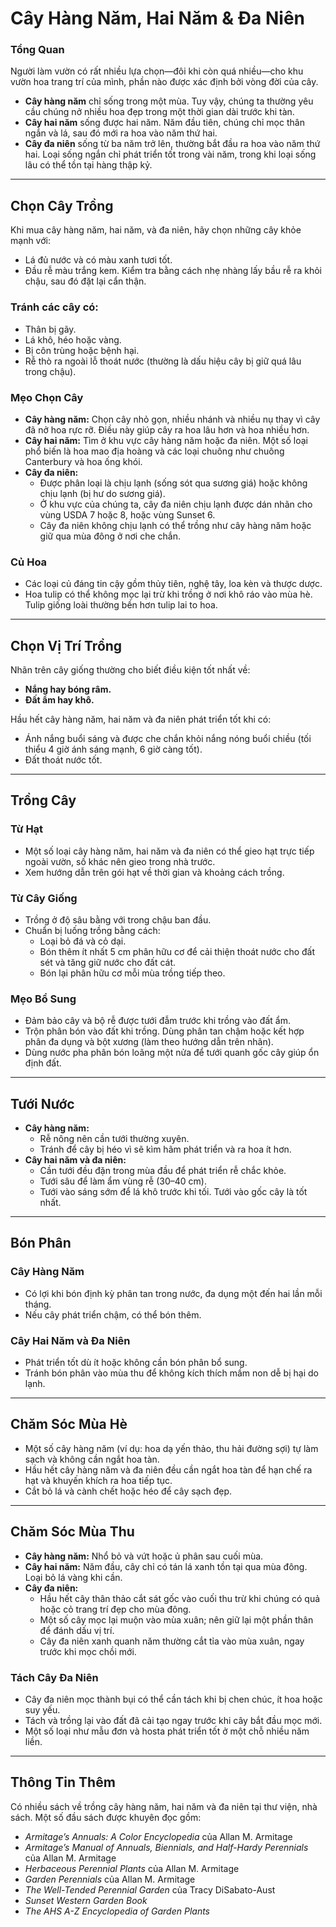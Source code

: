 # Cây Hàng Năm, Hai Năm & Đa Niên

### Tổng Quan

Người làm vườn có rất nhiều lựa chọn—đôi khi còn quá nhiều—cho khu vườn hoa trang trí của mình, phần nào được xác định bởi vòng đời của cây.

- **Cây hàng năm** chỉ sống trong một mùa. Tuy vậy, chúng ta thường yêu cầu chúng nở nhiều hoa đẹp trong một thời gian dài trước khi tàn.
- **Cây hai năm** sống được hai năm. Năm đầu tiên, chúng chỉ mọc thân ngắn và lá, sau đó mới ra hoa vào năm thứ hai.
- **Cây đa niên** sống từ ba năm trở lên, thường bắt đầu ra hoa vào năm thứ hai. Loại sống ngắn chỉ phát triển tốt trong vài năm, trong khi loại sống lâu có thể tồn tại hàng thập kỷ.

---

## Chọn Cây Trồng

Khi mua cây hàng năm, hai năm, và đa niên, hãy chọn những cây khỏe mạnh với:

- Lá đủ nước và có màu xanh tươi tốt.
- Đầu rễ màu trắng kem. Kiểm tra bằng cách nhẹ nhàng lấy bầu rễ ra khỏi chậu, sau đó đặt lại cẩn thận.

### Tránh các cây có:

- Thân bị gãy.
- Lá khô, héo hoặc vàng.
- Bị côn trùng hoặc bệnh hại.
- Rễ thò ra ngoài lỗ thoát nước (thường là dấu hiệu cây bị giữ quá lâu trong chậu).

### Mẹo Chọn Cây

- **Cây hàng năm:** Chọn cây nhỏ gọn, nhiều nhánh và nhiều nụ thay vì cây đã nở hoa rực rỡ. Điều này giúp cây ra hoa lâu hơn và hoa nhiều hơn.
- **Cây hai năm:** Tìm ở khu vực cây hàng năm hoặc đa niên. Một số loại phổ biến là hoa mao địa hoàng và các loại chuông như chuông Canterbury và hoa ống khói.
- **Cây đa niên:**
  - Được phân loại là chịu lạnh (sống sót qua sương giá) hoặc không chịu lạnh (bị hư do sương giá).
  - Ở khu vực của chúng ta, cây đa niên chịu lạnh được dán nhãn cho vùng USDA 7 hoặc 8, hoặc vùng Sunset 6.
  - Cây đa niên không chịu lạnh có thể trồng như cây hàng năm hoặc giữ qua mùa đông ở nơi che chắn.

### Củ Hoa

- Các loại củ đáng tin cậy gồm thủy tiên, nghệ tây, loa kèn và thược dược.
- Hoa tulip có thể không mọc lại trừ khi trồng ở nơi khô ráo vào mùa hè. Tulip giống loài thường bền hơn tulip lai to hoa.

---

## Chọn Vị Trí Trồng

Nhãn trên cây giống thường cho biết điều kiện tốt nhất về:

- **Nắng hay bóng râm.**
- **Đất ẩm hay khô.**

Hầu hết cây hàng năm, hai năm và đa niên phát triển tốt khi có:

- Ánh nắng buổi sáng và được che chắn khỏi nắng nóng buổi chiều (tối thiểu 4 giờ ánh sáng mạnh, 6 giờ càng tốt).
- Đất thoát nước tốt.

---

## Trồng Cây

### Từ Hạt

- Một số loại cây hàng năm, hai năm và đa niên có thể gieo hạt trực tiếp ngoài vườn, số khác nên gieo trong nhà trước.
- Xem hướng dẫn trên gói hạt về thời gian và khoảng cách trồng.

### Từ Cây Giống

- Trồng ở độ sâu bằng với trong chậu ban đầu.
- Chuẩn bị luống trồng bằng cách:
  - Loại bỏ đá và cỏ dại.
  - Bón thêm ít nhất 5 cm phân hữu cơ để cải thiện thoát nước cho đất sét và tăng giữ nước cho đất cát.
  - Bón lại phân hữu cơ mỗi mùa trồng tiếp theo.

### Mẹo Bổ Sung

- Đảm bảo cây và bộ rễ được tưới đẫm trước khi trồng vào đất ẩm.
- Trộn phân bón vào đất khi trồng. Dùng phân tan chậm hoặc kết hợp phân đa dụng và bột xương (làm theo hướng dẫn trên nhãn).
- Dùng nước pha phân bón loãng một nửa để tưới quanh gốc cây giúp ổn định đất.

---

## Tưới Nước

- **Cây hàng năm:**
  - Rễ nông nên cần tưới thường xuyên.
  - Tránh để cây bị héo vì sẽ kìm hãm phát triển và ra hoa ít hơn.
- **Cây hai năm và đa niên:**
  - Cần tưới đều đặn trong mùa đầu để phát triển rễ chắc khỏe.
  - Tưới sâu để làm ẩm vùng rễ (30–40 cm).
  - Tưới vào sáng sớm để lá khô trước khi tối. Tưới vào gốc cây là tốt nhất.

---

## Bón Phân

### Cây Hàng Năm

- Có lợi khi bón định kỳ phân tan trong nước, đa dụng một đến hai lần mỗi tháng.
- Nếu cây phát triển chậm, có thể bón thêm.

### Cây Hai Năm và Đa Niên

- Phát triển tốt dù ít hoặc không cần bón phân bổ sung.
- Tránh bón phân vào mùa thu để không kích thích mầm non dễ bị hại do lạnh.

---

## Chăm Sóc Mùa Hè

- Một số cây hàng năm (ví dụ: hoa dạ yến thảo, thu hải đường sợi) tự làm sạch và không cần ngắt hoa tàn.
- Hầu hết cây hàng năm và đa niên đều cần ngắt hoa tàn để hạn chế ra hạt và khuyến khích ra hoa tiếp tục.
- Cắt bỏ lá và cành chết hoặc héo để cây sạch đẹp.

---

## Chăm Sóc Mùa Thu

- **Cây hàng năm:** Nhổ bỏ và vứt hoặc ủ phân sau cuối mùa.
- **Cây hai năm:** Năm đầu, cây chỉ có tán lá xanh tồn tại qua mùa đông. Loại bỏ lá vàng khi cần.
- **Cây đa niên:**
  - Hầu hết cây thân thảo cắt sát gốc vào cuối thu trừ khi chúng có quả hoặc cỏ trang trí đẹp cho mùa đông.
  - Một số cây mọc lại muộn vào mùa xuân; nên giữ lại một phần thân để đánh dấu vị trí.
  - Cây đa niên xanh quanh năm thường cắt tỉa vào mùa xuân, ngay trước khi mọc chồi mới.

### Tách Cây Đa Niên

- Cây đa niên mọc thành bụi có thể cần tách khi bị chen chúc, ít hoa hoặc suy yếu.
- Tách và trồng lại vào đất đã cải tạo ngay trước khi cây bắt đầu mọc mới.
- Một số loại như mẫu đơn và hosta phát triển tốt ở một chỗ nhiều năm liền.

---

## Thông Tin Thêm

Có nhiều sách về trồng cây hàng năm, hai năm và đa niên tại thư viện, nhà sách. Một số đầu sách được khuyên đọc gồm:

- *Armitage’s Annuals: A Color Encyclopedia* của Allan M. Armitage
- *Armitage’s Manual of Annuals, Biennials, and Half-Hardy Perennials* của Allan M. Armitage
- *Herbaceous Perennial Plants* của Allan M. Armitage
- *Garden Perennials* của Allan M. Armitage
- *The Well-Tended Perennial Garden* của Tracy DiSabato-Aust
- *Sunset Western Garden Book*
- *The AHS A-Z Encyclopedia of Garden Plants*

